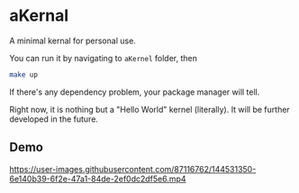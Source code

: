# aKernal
A minimal kernal for personal use.

You can run it by navigating to `aKernel` folder, then 
```bash
make up
```
If there's any dependency problem, your package manager will tell.

Right now, it is nothing but a "Hello World" kernel (literally). It will be further developed in the future.

## Demo

https://user-images.githubusercontent.com/87116762/144531350-6e140b39-6f2e-47a1-84de-2ef0dc2df5e6.mp4
